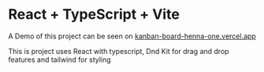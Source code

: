 # React + TypeScript + Vite
A Demo of this project can be seen on [kanban-board-henna-one.vercel.app](kanban-board-henna-one.vercel.app)

This is project uses React with typescript, Dnd Kit for drag and drop features and tailwind for styling


